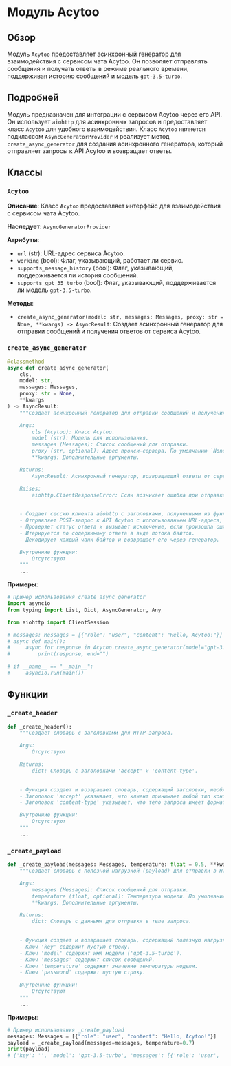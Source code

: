 # Модуль Acytoo

## Обзор

Модуль `Acytoo` предоставляет асинхронный генератор для взаимодействия с сервисом чата Acytoo. Он позволяет отправлять сообщения и получать ответы в режиме реального времени, поддерживая историю сообщений и модель `gpt-3.5-turbo`.

## Подробней

Модуль предназначен для интеграции с сервисом Acytoo через его API. Он использует `aiohttp` для асинхронных запросов и предоставляет класс `Acytoo` для удобного взаимодействия. Класс `Acytoo` является подклассом `AsyncGeneratorProvider` и реализует метод `create_async_generator` для создания асинхронного генератора, который отправляет запросы к API Acytoo и возвращает ответы.

## Классы

### `Acytoo`

**Описание**: Класс `Acytoo` предоставляет интерфейс для взаимодействия с сервисом чата Acytoo.

**Наследует**: `AsyncGeneratorProvider`

**Атрибуты**:
- `url` (str): URL-адрес сервиса Acytoo.
- `working` (bool): Флаг, указывающий, работает ли сервис.
- `supports_message_history` (bool): Флаг, указывающий, поддерживается ли история сообщений.
- `supports_gpt_35_turbo` (bool): Флаг, указывающий, поддерживается ли модель `gpt-3.5-turbo`.

**Методы**:

- `create_async_generator(model: str, messages: Messages, proxy: str = None, **kwargs) -> AsyncResult`: Создает асинхронный генератор для отправки сообщений и получения ответов от сервиса Acytoo.

### `create_async_generator`

```python
@classmethod
async def create_async_generator(
    cls,
    model: str,
    messages: Messages,
    proxy: str = None,
    **kwargs
) -> AsyncResult:
    """Создает асинхронный генератор для отправки сообщений и получения ответов от сервиса Acytoo.

    Args:
        cls (Acytoo): Класс Acytoo.
        model (str): Модель для использования.
        messages (Messages): Список сообщений для отправки.
        proxy (str, optional): Адрес прокси-сервера. По умолчанию `None`.
        **kwargs: Дополнительные аргументы.

    Returns:
        AsyncResult: Асинхронный генератор, возвращающий ответы от сервиса Acytoo.

    Raises:
        aiohttp.ClientResponseError: Если возникает ошибка при отправке запроса.

    
    - Создает сессию клиента aiohttp с заголовками, полученными из функции `_create_header()`.
    - Отправляет POST-запрос к API Acytoo с использованием URL-адреса, прокси и JSON-данных, полученных из функции `_create_payload()`.
    - Проверяет статус ответа и вызывает исключение, если произошла ошибка.
    - Итерируется по содержимому ответа в виде потока байтов.
    - Декодирует каждый чанк байтов и возвращает его через генератор.

    Внутренние функции:
        Отсутствуют
    """
    ...
```

**Примеры**:
```python
# Пример использования create_async_generator
import asyncio
from typing import List, Dict, AsyncGenerator, Any

from aiohttp import ClientSession

# messages: Messages = [{"role": "user", "content": "Hello, Acytoo!"}]
# async def main():
#     async for response in Acytoo.create_async_generator(model="gpt-3.5-turbo", messages=messages):
#         print(response, end="")

# if __name__ == "__main__":
#     asyncio.run(main())
```

## Функции

### `_create_header`

```python
def _create_header():
    """Создает словарь с заголовками для HTTP-запроса.

    Args:
        Отсутствуют

    Returns:
        dict: Словарь с заголовками 'accept' и 'content-type'.

    
    - Функция создает и возвращает словарь, содержащий заголовки, необходимые для выполнения HTTP-запроса к API Acytoo.
    - Заголовок 'accept' указывает, что клиент принимает любой тип контента ('*/*').
    - Заголовок 'content-type' указывает, что тело запроса имеет формат JSON ('application/json').

    Внутренние функции:
        Отсутствуют
    """
    ...
```

### `_create_payload`

```python
def _create_payload(messages: Messages, temperature: float = 0.5, **kwargs):
    """Создает словарь с полезной нагрузкой (payload) для отправки в HTTP-запросе.

    Args:
        messages (Messages): Список сообщений для отправки.
        temperature (float, optional): Температура модели. По умолчанию 0.5.
        **kwargs: Дополнительные аргументы.

    Returns:
        dict: Словарь с данными для отправки в теле запроса.

    
    - Функция создает и возвращает словарь, содержащий полезную нагрузку для отправки в теле HTTP-запроса к API Acytoo.
    - Ключ 'key' содержит пустую строку.
    - Ключ 'model' содержит имя модели ('gpt-3.5-turbo').
    - Ключ 'messages' содержит список сообщений.
    - Ключ 'temperature' содержит значение температуры модели.
    - Ключ 'password' содержит пустую строку.

    Внутренние функции:
        Отсутствуют
    """
    ...
```

**Примеры**:

```python
# Пример использования _create_payload
messages: Messages = [{"role": "user", "content": "Hello, Acytoo!"}]
payload = _create_payload(messages=messages, temperature=0.7)
print(payload)
# {'key': '', 'model': 'gpt-3.5-turbo', 'messages': [{'role': 'user', 'content': 'Hello, Acytoo!'}], 'temperature': 0.7, 'password': ''}
